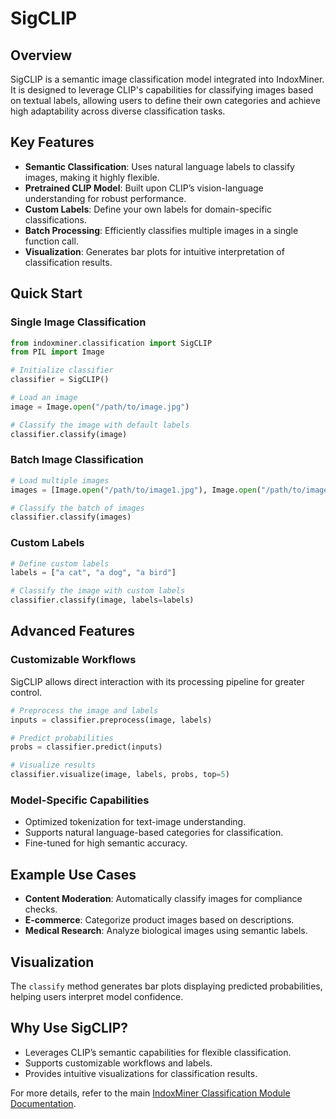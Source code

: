# SigCLIP

## Overview

SigCLIP is a semantic image classification model integrated into IndoxMiner. It is designed to leverage CLIP's capabilities for classifying images based on textual labels, allowing users to define their own categories and achieve high adaptability across diverse classification tasks.

## Key Features

- **Semantic Classification**: Uses natural language labels to classify images, making it highly flexible.
- **Pretrained CLIP Model**: Built upon CLIP’s vision-language understanding for robust performance.
- **Custom Labels**: Define your own labels for domain-specific classifications.
- **Batch Processing**: Efficiently classifies multiple images in a single function call.
- **Visualization**: Generates bar plots for intuitive interpretation of classification results.

## Quick Start

### Single Image Classification

```python
from indoxminer.classification import SigCLIP
from PIL import Image

# Initialize classifier
classifier = SigCLIP()

# Load an image
image = Image.open("/path/to/image.jpg")

# Classify the image with default labels
classifier.classify(image)
```

### Batch Image Classification

```python
# Load multiple images
images = [Image.open("/path/to/image1.jpg"), Image.open("/path/to/image2.jpg")]

# Classify the batch of images
classifier.classify(images)
```

### Custom Labels

```python
# Define custom labels
labels = ["a cat", "a dog", "a bird"]

# Classify the image with custom labels
classifier.classify(image, labels=labels)
```

## Advanced Features

### Customizable Workflows

SigCLIP allows direct interaction with its processing pipeline for greater control.

```python
# Preprocess the image and labels
inputs = classifier.preprocess(image, labels)

# Predict probabilities
probs = classifier.predict(inputs)

# Visualize results
classifier.visualize(image, labels, probs, top=5)
```

### Model-Specific Capabilities

- Optimized tokenization for text-image understanding.
- Supports natural language-based categories for classification.
- Fine-tuned for high semantic accuracy.

## Example Use Cases

- **Content Moderation**: Automatically classify images for compliance checks.
- **E-commerce**: Categorize product images based on descriptions.
- **Medical Research**: Analyze biological images using semantic labels.

## Visualization

The `classify` method generates bar plots displaying predicted probabilities, helping users interpret model confidence.

## Why Use SigCLIP?

- Leverages CLIP’s semantic capabilities for flexible classification.
- Supports customizable workflows and labels.
- Provides intuitive visualizations for classification results.

For more details, refer to the main [IndoxMiner Classification Module Documentation](./Classification_Module.md).
